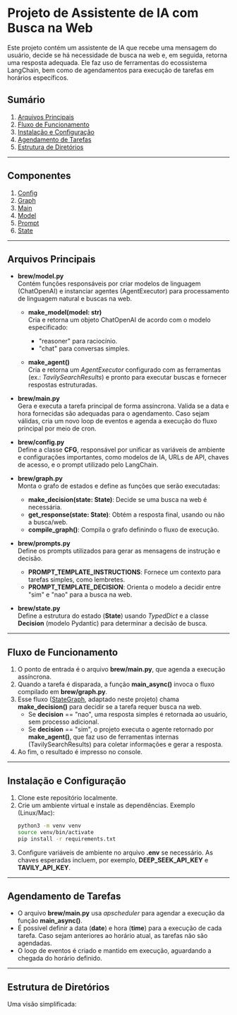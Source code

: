 # Projeto de Assistente de IA com Busca na Web

Este projeto contém um assistente de IA que recebe uma mensagem do usuário, decide se há necessidade de busca na web e, em seguida, retorna uma resposta adequada. Ele faz uso de ferramentas do ecossistema LangChain, bem como de agendamentos para execução de tarefas em horários específicos.

## Sumário

1. [Arquivos Principais](#arquivos-principais)  
2. [Fluxo de Funcionamento](#fluxo-de-funcionamento)  
3. [Instalação e Configuração](#instalação-e-configuração)  
4. [Agendamento de Tarefas](#agendamento-de-tarefas)  
5. [Estrutura de Diretórios](#estrutura-de-diretórios)

---

## Componentes

1. [Config]([URL](https://github.com/Ambrosio1994/Agents/blob/main/Task/config.py))
2. [Graph](https://github.com/Ambrosio1994/Agents/blob/main/Task/graph.py)
3. [Main](https://github.com/Ambrosio1994/Agents/blob/main/Task/main.py)
4. [Model](https://github.com/Ambrosio1994/Agents/blob/main/Task/model.py)
5. [Prompt](https://github.com/Ambrosio1994/Agents/blob/main/Task/prompts.py)
6. [State](https://github.com/Ambrosio1994/Agents/blob/main/Task/state.py)

---

## Arquivos Principais

- <b>brew/model.py</b>  
  Contém funções responsáveis por criar modelos de linguagem (ChatOpenAI) e instanciar agentes (AgentExecutor) para processamento de linguagem natural e buscas na web.

  - <b>make_model(model: str)</b>  
    Cria e retorna um objeto ChatOpenAI de acordo com o modelo especificado:  
    - "reasoner" para raciocínio.  
    - "chat" para conversas simples.

  - <b>make_agent()</b>  
    Cria e retorna um <i>AgentExecutor</i> configurado com as ferramentas (ex.: <i>TavilySearchResults</i>) e pronto para executar buscas e fornecer respostas estruturadas.

- <b>brew/main.py</b>  
  Gera e executa a tarefa principal de forma assíncrona. Valida se a data e hora fornecidas são adequadas para o agendamento. Caso sejam válidas, cria um novo loop de eventos e agenda a execução do fluxo principal por meio de cron.

- <b>brew/config.py</b>  
  Define a classe <b>CFG</b>, responsável por unificar as variáveis de ambiente e configurações importantes, como modelos de IA, URLs de API, chaves de acesso, e o prompt utilizado pelo LangChain.

- <b>brew/graph.py</b>  
  Monta o grafo de estados e define as funções que serão executadas:
  - <b>make_decision(state: State)</b>: Decide se uma busca na web é necessária.  
  - <b>get_response(state: State)</b>: Obtém a resposta final, usando ou não a busca/web.  
  - <b>compile_graph()</b>: Compila o grafo definindo o fluxo de execução.

- <b>brew/prompts.py</b>  
  Define os prompts utilizados para gerar as mensagens de instrução e decisão.  
  - <b>PROMPT_TEMPLATE_INSTRUCTIONS</b>: Fornece um contexto para tarefas simples, como lembretes.  
  - <b>PROMPT_TEMPLATE_DECISION</b>: Orienta o modelo a decidir entre "sim" e "nao" para a busca na web.

- <b>brew/state.py</b>  
  Define a estrutura do estado (<b>State</b>) usando <i>TypedDict</i> e a classe <b>Decision</b> (modelo Pydantic) para determinar a decisão de busca.

---

## Fluxo de Funcionamento

1. O ponto de entrada é o arquivo <b>brew/main.py</b>, que agenda a execução assíncrona.  
2. Quando a tarefa é disparada, a função <b>main_async()</b> invoca o fluxo compilado em <b>brew/graph.py</b>.  
3. Esse fluxo ([StateGraph](https://github.com/hwchase17/langchain), adaptado neste projeto) chama <b>make_decision()</b> para decidir se a tarefa requer busca na web.  
   - Se <b>decision</b> == "nao", uma resposta simples é retornada ao usuário, sem processo adicional.  
   - Se <b>decision</b> == "sim", o projeto executa o agente retornado por <b>make_agent()</b>, que faz uso de ferramentas internas (TavilySearchResults) para coletar informações e gerar a resposta.  
4. Ao fim, o resultado é impresso no console.

---

## Instalação e Configuração

1. Clone este repositório localmente.  
2. Crie um ambiente virtual e instale as dependências. Exemplo (Linux/Mac):  
   ```bash
   python3 -m venv venv
   source venv/bin/activate
   pip install -r requirements.txt
   ```
3. Configure variáveis de ambiente no arquivo <b>.env</b> se necessário. As chaves esperadas incluem, por exemplo, <b>DEEP_SEEK_API_KEY</b> e <b>TAVILY_API_KEY</b>.

---

## Agendamento de Tarefas

- O arquivo <b>brew/main.py</b> usa <i>apscheduler</i> para agendar a execução da função <b>main_async()</b>.  
- É possível definir a data (<b>date</b>) e hora (<b>time</b>) para a execução de cada tarefa. Caso sejam anteriores ao horário atual, as tarefas não são agendadas.  
- O loop de eventos é criado e mantido em execução, aguardando a chegada do horário definido.

---

## Estrutura de Diretórios

Uma visão simplificada: 
